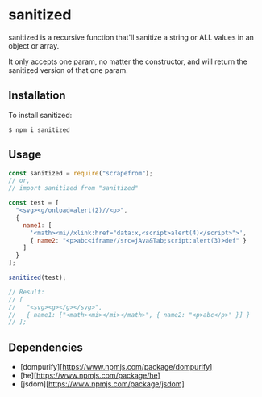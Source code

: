 # sanitized

sanitized is a recursive function that'll sanitize a string or ALL values in an object or array.

It only accepts one param, no matter the constructor, and will return the sanitized version of that one param.

## Installation

To install sanitized:

```
$ npm i sanitized
```

## Usage

```javascript
const sanitized = require("scrapefrom");
// or,
// import sanitized from "sanitized"

const test = [
  "<svg><g/onload=alert(2)//<p>",
  {
    name1: [
      '<math><mi//xlink:href="data:x,<script>alert(4)</script>">',
      { name2: "<p>abc<iframe//src=jAva&Tab;script:alert(3)>def" }
    ]
  }
];

sanitized(test);

// Result:
// [
//   "<svg><g></g></svg>",
//   { name1: ["<math><mi></mi></math>", { name2: "<p>abc</p>" }] }
// ];
```

## Dependencies

- [dompurify][https://www.npmjs.com/package/dompurify]
- [he][https://www.npmjs.com/package/he]
- [jsdom][https://www.npmjs.com/package/jsdom]
